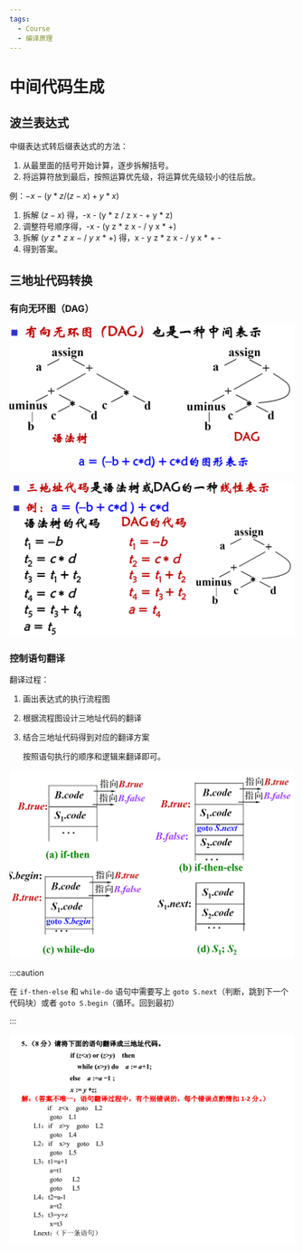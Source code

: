 ```yaml
---
tags:
  - Course
  - 编译原理
---
```


# 中间代码生成

## 波兰表达式

中缀表达式转后缀表达式的方法：

1. 从最里面的括号开始计算，逐步拆解括号。
2. 将运算符放到最后，按照运算优先级，将运算优先级较小的往后放。

例：$-x-(y*z/(z-x)+y*x)$

1. 拆解 $(z-x)$ 得，-x - (y * z / z x - + y * z)
2. 调整符号顺序得，-x - (y z * z x - / y x * +)
3. 拆解 $(y\ z\ *\ z\ x\ -\ /\ y\ x\ *\ +)$ 得，x - y z * z x - / y x * + -
4. 得到答案。

## 三地址代码转换

### 有向无环图（DAG）

![image-20220528171226698](src/中间代码生成/image-20220528171226698.png)

![image-20220528171311311](src/中间代码生成/image-20220528171311311.png)

### 控制语句翻译

翻译过程：

1. 画出表达式的执行流程图

2. 根据流程图设计三地址代码的翻译

3. 结合三地址代码得到对应的翻译方案

   按照语句执行的顺序和逻辑来翻译即可。

![image-20220528171724221](src/中间代码生成/image-20220528171724221.png)

:::caution

在 `if-then-else` 和 `while-do` 语句中需要写上 `goto S.next`（判断，跳到下一个代码块）或者 `goto S.begin`（循环。回到最初）

:::

![image-20220528171751173](src/中间代码生成/image-20220528171751173.png)
